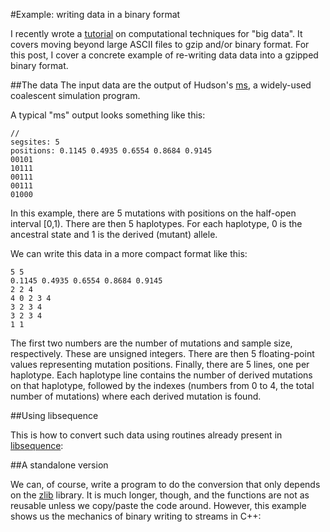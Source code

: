 #Example: writing data in a binary format

I recently wrote a [tutorial](https://github.com/molpopgen/BigDataFormats) on computational techniques for "big data".  It covers moving beyond large ASCII files to gzip and/or binary format.  For this post, I cover a concrete example of re-writing data data into a gzipped binary format.

##The data
The input data are the output of Hudson's [ms](http://http://home.uchicago.edu/~rhudson1/source/mksamples.html), a widely-used coalescent simulation program.

A typical "ms" output looks something like this:

```
//
segsites: 5
positions: 0.1145 0.4935 0.6554 0.8684 0.9145 
00101
10111
00111
00111
01000
```

In this example, there are 5 mutations with positions on the half-open interval [0,1).  There are then 5 haplotypes.  For each haplotype, 0 is the ancestral state and 1 is the derived (mutant) allele.

We can write this data in a more compact format like this:

```
5 5
0.1145 0.4935 0.6554 0.8684 0.9145
2 2 4
4 0 2 3 4
3 2 3 4
3 2 3 4
1 1
```

The first two numbers are the number of mutations and sample size, respectively.  These are unsigned integers.  There are then 5 floating-point values representing mutation positions.  Finally, there are 5 lines, one per haplotype.  Each haplotype line contains the number of derived mutations on that haplotype, followed by the indexes (numbers from 0 to 4, the total number of mutations) where each derived mutation is found.

##Using libsequence

This is how to convert such data using routines already present in [libsequence](http://molpopgen.github.io/libsequence):

<script src="https://gist.github.com/molpopgen/419aab1b84241ec61b61.js"></script>

##A standalone version

We can, of course, write a program to do the conversion that only depends on the [zlib](http://zlib.net) library.  It is much longer, though, and the functions are not as reusable unless we copy/paste the code around.  However, this example shows us the mechanics of binary writing to streams in C++:

<script src="https://gist.github.com/molpopgen/ae23fa55e6bccfb33c60.js"></script>